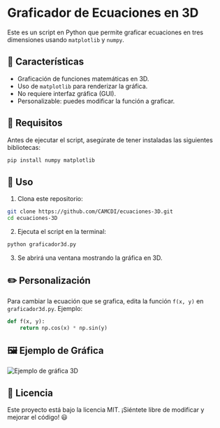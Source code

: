# Graficador de Ecuaciones en 3D

Este es un script en Python que permite graficar ecuaciones en tres dimensiones usando `matplotlib` y `numpy`.

## 📌 Características
- Graficación de funciones matemáticas en 3D.
- Uso de `matplotlib` para renderizar la gráfica.
- No requiere interfaz gráfica (GUI).
- Personalizable: puedes modificar la función a graficar.

## 🚀 Requisitos
Antes de ejecutar el script, asegúrate de tener instaladas las siguientes bibliotecas:

```sh
pip install numpy matplotlib
```

## 📜 Uso
1. Clona este repositorio:

```sh
git clone https://github.com/CAMCDI/ecuaciones-3D.git
cd ecuaciones-3D
```

2. Ejecuta el script en la terminal:

```sh
python graficador3d.py
```

3. Se abrirá una ventana mostrando la gráfica en 3D.

## ✏️ Personalización
Para cambiar la ecuación que se grafica, edita la función `f(x, y)` en `graficador3d.py`.
Ejemplo:

```python
def f(x, y):
    return np.cos(x) * np.sin(y)
```

## 🖼️ Ejemplo de Gráfica
![Ejemplo de gráfica 3D](https://matplotlib.org/stable/_images/sphx_glr_plot_3d_surface_001.png)

## 📄 Licencia
Este proyecto está bajo la licencia MIT. ¡Siéntete libre de modificar y mejorar el código! 😃

